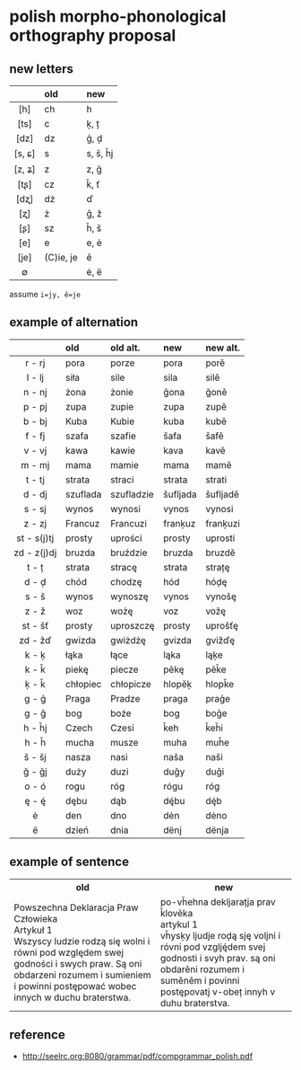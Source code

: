 # polish morpho-phonological orthography proposal

## new letters

|        | old       | new      |
| :----: | :-------- | :------- |
|  [h]   | ch        | h        |
|  [ts]  | c         | ķ, ț     |
|  [dz]  | dz        | ģ, ḑ     |
| [s, ɕ] | s         | s, š, ȟj |
| [z, ʑ] | z         | z, ǧ     |
|  [tʂ]  | cz        | ǩ, ť     |
|  [dʐ]  | dż        | ď        |
|  [ʐ]   | ż         | ǧ, ž     |
|  [ʂ]   | sz        | ȟ, š     |
|  [e]   | e         | e, ė     |
|  [je]  | (C)ie, je | ě        |
|   ∅    |           | ė, ë     |

assume `i=jy, ě=je`

## example of alternation

|             | old      | old alt.   | new      | new alt. |
| :---------: | :------- | :--------- | :------- | :------- |
|   r - rj    | pora     | porze      | pora     | porě     |
|   l - lj    | siła     | sile       | sila     | silě     |
|   n - nj    | żona     | żonie      | ǧona     | ǧoně     |
|   p - pj    | zupa     | zupie      | zupa     | zupě     |
|   b - bj    | Kuba     | Kubie      | kuba     | kubě     |
|   f - fj    | szafa    | szafie     | šafa     | šafě     |
|   v - vj    | kawa     | kawie      | kava     | kavě     |
|   m - mj    | mama     | mamie      | mama     | mamě     |
|   t - tj    | strata   | straci     | strata   | strati   |
|   d - dj    | szuflada | szufladzie | šufljada | šufljadě |
|   s - sj    | wynos    | wynosi     | vynos    | vynosi   |
|   z - zj    | Francuz  | Francuzi   | franķuz  | franķuzi |
| st - s(j)tj | prosty   | uprości    | prosty   | uprosti  |
| zd - z(j)dj | bruzda   | bruździe   | bruzda   | bruzdě   |
|    t - ț    | strata   | stracę     | strata   | strațę   |
|    d - ḑ    | chód     | chodzę     | hód      | hóḑę     |
|    s - š    | wynos    | wynoszę    | vynos    | vynošę   |
|    z - ž    | woz      | wożę       | voz      | vožę     |
|   st - šť   | prosty   | uproszczę  | prosty   | uprošťę  |
|   zd - žď   | gwizda   | gwiżdżę    | gvizda   | gvižďę   |
|    k - ķ    | łąka     | łące       | ląka     | ląķe     |
|    k - ǩ    | piekę    | piecze     | pěkę     | pěǩe     |
|    ķ - ǩ    | chłopiec | chłopicze  | hlopěķ   | hlopǩe   |
|    g - ģ    | Praga    | Pradze     | praga    | praģe    |
|    g - ǧ    | bog      | boże       | bog      | boǧe     |
|   h - ȟj    | Czech    | Czesi      | ǩeh      | ǩeȟi     |
|    h - ȟ    | mucha    | musze      | muha     | muȟe     |
|   š - šj    | nasza    | nasi       | naša     | naši     |
|   ǧ - ǧj    | duży     | duzi       | duǧy     | duǧi     |
|    o - ó    | rogu     | róg        | rógu     | róg      |
|    ę - ę́    | dębu     | dąb        | dę́bu     | dę́b      |
|      ė      | den      | dno        | dėn      | dėno     |
|      ë      | dzień    | dnia       | dënj     | dënja    |

## example of sentence

<table>
  <tr>
    <th>old</th>
    <th>new</th>
  </tr>
    <tr>
    <td>
      Powszechna Deklaracja Praw Człowieka
      <br>Artykuł 1
      <br>Wszyscy ludzie rodzą się wolni i równi pod względem swej godności i swych praw.
      Są oni obdarzeni rozumem i sumieniem i powinni postępować wobec innych w duchu braterstwa.
    </td>
    <td>
      po-vȟehna dekljarațja prav ǩlověka
      <br>artykul 1
      <br>vȟysķy ljudje roḑą sję voljni i róvni pod vzglję́dem svej godnosti i svyh prav.
      są oni obdarěni rozumem i suměněm i povinni postępovatj v-obeț innyh v duhu braterstva.
    </td>
  </tr>
</table>

## reference

- http://seelrc.org:8080/grammar/pdf/compgrammar_polish.pdf
